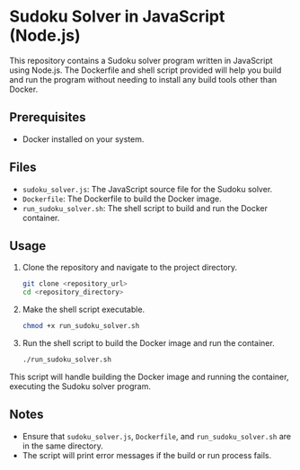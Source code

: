# Sudoku Solver in JavaScript (Node.js)

This repository contains a Sudoku solver program written in JavaScript using Node.js. The Dockerfile and shell script provided will help you build and run the program without needing to install any build tools other than Docker.

## Prerequisites

- Docker installed on your system.

## Files

- `sudoku_solver.js`: The JavaScript source file for the Sudoku solver.
- `Dockerfile`: The Dockerfile to build the Docker image.
- `run_sudoku_solver.sh`: The shell script to build and run the Docker container.

## Usage

1. Clone the repository and navigate to the project directory.

    ```sh
    git clone <repository_url>
    cd <repository_directory>
    ```

2. Make the shell script executable.

    ```sh
    chmod +x run_sudoku_solver.sh
    ```

3. Run the shell script to build the Docker image and run the container.

    ```sh
    ./run_sudoku_solver.sh
    ```

This script will handle building the Docker image and running the container, executing the Sudoku solver program.

## Notes

- Ensure that `sudoku_solver.js`, `Dockerfile`, and `run_sudoku_solver.sh` are in the same directory.
- The script will print error messages if the build or run process fails.
